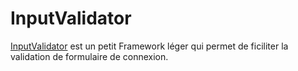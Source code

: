 # InputValidator
[InputValidator](https://github.com/arnaud422/InputValidator/) est un petit Framework léger qui permet de ficiliter la validation de formulaire de connexion. 
